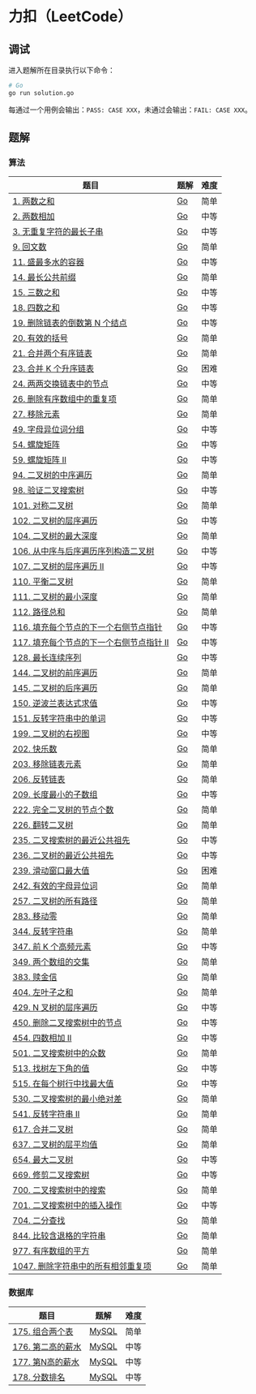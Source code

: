 # 力扣（LeetCode）

## 调试

进入题解所在目录执行以下命令：

```bash
# Go
go run solution.go
```

每通过一个用例会输出：`PASS: CASE XXX`，未通过会输出：`FAIL: CASE XXX`。

## 题解

### 算法

| 题目                                                         | 题解                                                         | 难度 |
| ------------------------------------------------------------ | ------------------------------------------------------------ | ---- |
| [1. 两数之和](https://leetcode.cn/problems/two-sum/)         | [Go](./algorithms/0001.two-sum/solution.go)                  | 简单 |
| [2. 两数相加](https://leetcode.cn/problems/add-two-numbers/) | [Go](./algorithms/0002.add-two-numbers/solution.go)          | 中等 |
| [3. 无重复字符的最长子串](https://leetcode.cn/problems/longest-substring-without-repeating-characters/) | [Go](./algorithms/0003.longest-substring-without-repeating-characters/solution.go) | 中等 |
| [9. 回文数](https://leetcode.cn/problems/palindrome-number/) | [Go](./algorithms/0009.palindrome-number/solution.go)        | 简单 |
| [11. 盛最多水的容器](https://leetcode.cn/problems/container-with-most-water/) | [Go](./algorithms/0011.container-with-most-water/solution.go) | 中等 |
| [14. 最长公共前缀](https://leetcode.cn/problems/longest-common-prefix/) | [Go](./algorithms/0014.longest-common-prefix/solution.go)    | 简单 |
| [15. 三数之和](https://leetcode.cn/problems/3sum/)           | [Go](./algorithms/0015.3sum/solution.go)                     | 中等 |
| [18. 四数之和](https://leetcode.cn/problems/4sum/)           | [Go](./algorithms/0018.4sum/solution.go)                     | 中等 |
| [19. 删除链表的倒数第 N 个结点](https://leetcode.cn/problems/remove-nth-node-from-end-of-list/) | [Go](./algorithms/0019.remove-nth-node-from-end-of-list/solution.go) | 中等 |
| [20. 有效的括号](https://leetcode.cn/problems/valid-parentheses/) | [Go](./algorithms/0020.valid-parentheses/solution.go)        | 简单 |
| [21. 合并两个有序链表](https://leetcode.cn/problems/merge-two-sorted-lists/) | [Go](./algorithms/0021.merge-two-sorted-lists/solution.go)   | 简单 |
| [23. 合并 K 个升序链表](https://leetcode.cn/problems/merge-k-sorted-lists/) | [Go](./algorithms/0023.merge-k-sorted-lists/solution.go)     | 困难 |
| [24. 两两交换链表中的节点](https://leetcode.cn/problems/swap-nodes-in-pairs/) | [Go](./algorithms/0024.swap-nodes-in-pairs/solution.go)      | 中等 |
| [26. 删除有序数组中的重复项](https://leetcode.cn/problems/remove-duplicates-from-sorted-array/) | [Go](./algorithms/0026.remove-duplicates-from-sorted-array/solution.go) | 简单 |
| [27. 移除元素](https://leetcode.cn/problems/remove-element/) | [Go](./algorithms/0027.remove-element/solution.go)           | 简单 |
| [49. 字母异位词分组](https://leetcode.cn/problems/group-anagrams/) | [Go](./algorithms/0049.group-anagrams/solution.go)           | 中等 |
| [54. 螺旋矩阵](https://leetcode.cn/problems/spiral-matrix/)  | [Go](./algorithms/0054.spiral-matrix/solution.go)            | 中等 |
| [59. 螺旋矩阵 II](https://leetcode.cn/problems/spiral-matrix-ii/) | [Go](./algorithms/0059.spiral-matrix-ii/solution.go)         | 中等 |
| [94. 二叉树的中序遍历](https://leetcode.cn/problems/binary-tree-inorder-traversal/) | [Go](./algorithms/0094.binary-tree-inorder-traversal/solution.go) | 简单 |
| [98. 验证二叉搜索树](https://leetcode.cn/problems/validate-binary-search-tree/) | [Go](./algorithms/0098.validate-binary-search-tree/solution.go) | 中等 |
| [101. 对称二叉树](https://leetcode.cn/problems/symmetric-tree/) | [Go](./algorithms/0101.symmetric-tree/solution.go)           | 简单 |
| [102. 二叉树的层序遍历](https://leetcode.cn/problems/binary-tree-level-order-traversal/) | [Go](./algorithms/0102.binary-tree-level-order-traversal/solution.go) | 中等 |
| [104. 二叉树的最大深度](https://leetcode.cn/problems/maximum-depth-of-binary-tree/) | [Go](./algorithms/0104.maximum-depth-of-binary-tree/solution.go) | 简单 |
| [106. 从中序与后序遍历序列构造二叉树](https://leetcode.cn/problems/construct-binary-tree-from-inorder-and-postorder-traversal/) | [Go](./algorithms/0106.construct-binary-tree-from-inorder-and-postorder-traversal/solution.go) | 中等 |
| [107. 二叉树的层序遍历 II](https://leetcode.cn/problems/binary-tree-level-order-traversal-ii/) | [Go](./algorithms/0107.binary-tree-level-order-traversal-ii/solution.go) | 中等 |
| [110. 平衡二叉树](https://leetcode.cn/problems/balanced-binary-tree/) | [Go](./algorithms/0110.balanced-binary-tree/solution.go)     | 简单 |
| [111. 二叉树的最小深度](https://leetcode.cn/problems/minimum-depth-of-binary-tree/) | [Go](./algorithms/0111.minimum-depth-of-binary-tree/solution.go) | 简单 |
| [112. 路径总和](https://leetcode.cn/problems/path-sum/)      | [Go](./algorithms/0112.path-sum/solution.go)                 | 简单 |
| [116. 填充每个节点的下一个右侧节点指针](https://leetcode.cn/problems/populating-next-right-pointers-in-each-node/) | [Go](./algorithms/0116.populating-next-right-pointers-in-each-node/solution.go) | 中等 |
| [117. 填充每个节点的下一个右侧节点指针 II](https://leetcode.cn/problems/populating-next-right-pointers-in-each-node-ii/) | [Go](./algorithms/0117.populating-next-right-pointers-in-each-node-ii/solution.go) | 中等 |
| [128. 最长连续序列](https://leetcode.cn/problems/longest-consecutive-sequence/) | [Go](./algorithms/0128.longest-consecutive-sequence/solution.go) | 中等 |
| [144. 二叉树的前序遍历](https://leetcode.cn/problems/binary-tree-preorder-traversal/) | [Go](./algorithms/0144.binary-tree-preorder-traversal/solution.go) | 简单 |
| [145. 二叉树的后序遍历](https://leetcode.cn/problems/binary-tree-postorder-traversal/) | [Go](./algorithms/0145.binary-tree-postorder-traversal/solution.go) | 简单 |
| [150. 逆波兰表达式求值](https://leetcode.cn/problems/evaluate-reverse-polish-notation/) | [Go](./algorithms/0150.evaluate-reverse-polish-notation/solution.go) | 中等 |
| [151. 反转字符串中的单词](https://leetcode.cn/problems/reverse-words-in-a-string/) | [Go](./algorithms/0151.reverse-words-in-a-string/solution.go) | 中等 |
| [199. 二叉树的右视图](https://leetcode.cn/problems/binary-tree-right-side-view/) | [Go](./algorithms/0199.binary-tree-right-side-view/solution.go) | 中等 |
| [202. 快乐数](https://leetcode.cn/problems/happy-number/)    | [Go](./algorithms/0202.happy-number/solution.go)             | 简单 |
| [203. 移除链表元素](https://leetcode.cn/problems/remove-linked-list-elements/) | [Go](./algorithms/0203.remove-linked-list-elements/solution.go) | 简单 |
| [206. 反转链表](https://leetcode.cn/problems/reverse-linked-list/) | [Go](./algorithms/0206.reverse-linked-list/solution.go)      | 简单 |
| [209. 长度最小的子数组](https://leetcode.cn/problems/minimum-size-subarray-sum/) | [Go](./algorithms/0209.minimum-size-subarray-sum/solution.go) | 中等 |
| [222. 完全二叉树的节点个数](https://leetcode.cn/problems/count-complete-tree-nodes/) | [Go](./algorithms/0222.count-complete-tree-nodes/solution.go) | 简单 |
| [226. 翻转二叉树](https://leetcode.cn/problems/invert-binary-tree/) | [Go](./algorithms/0226.invert-binary-tree/solution.go)       | 简单 |
| [235. 二叉搜索树的最近公共祖先](https://leetcode.cn/problems/lowest-common-ancestor-of-a-binary-search-tree/) | [Go](./algorithms/0235.lowest-common-ancestor-of-a-binary-search-tree/solution.go) | 中等 |
| [236. 二叉树的最近公共祖先](https://leetcode.cn/problems/lowest-common-ancestor-of-a-binary-tree/) | [Go](./algorithms/0236.lowest-common-ancestor-of-a-binary-tree/solution.go) | 中等 |
| [239. 滑动窗口最大值](https://leetcode.cn/problems/sliding-window-maximum/) | [Go](./algorithms/0239.sliding-window-maximum/solution.go)   | 困难 |
| [242. 有效的字母异位词](https://leetcode.cn/problems/valid-anagram/) | [Go](./algorithms/0242.valid-anagram/solution.go)            | 简单 |
| [257. 二叉树的所有路径](https://leetcode.cn/problems/binary-tree-paths/) | [Go](./algorithms/0257.binary-tree-paths/solution.go)        | 简单 |
| [283. 移动零](https://leetcode.cn/problems/move-zeroes/)     | [Go](./algorithms/0283.move-zeroes/solution.go)              | 简单 |
| [344. 反转字符串](https://leetcode.cn/problems/reverse-string/) | [Go](./algorithms/0344.reverse-string/solution.go)           | 简单 |
| [347. 前 K 个高频元素](https://leetcode.cn/problems/top-k-frequent-elements/) | [Go](./algorithms/0347.top-k-frequent-elements/solution.go)  | 中等 |
| [349. 两个数组的交集](https://leetcode.cn/problems/intersection-of-two-arrays/) | [Go](./algorithms/0349.intersection-of-two-arrays/solution.go) | 简单 |
| [383. 赎金信](https://leetcode.cn/problems/ransom-note/)     | [Go](./algorithms/0383.ransom-note/solution.go)              | 简单 |
| [404. 左叶子之和](https://leetcode.cn/problems/sum-of-left-leaves/) | [Go](./algorithms/0404.sum-of-left-leaves/solution.go)       | 简单 |
| [429. N 叉树的层序遍历](https://leetcode.cn/problems/n-ary-tree-level-order-traversal/) | [Go](./algorithms/0429.n-ary-tree-level-order-traversal/solution.go) | 中等 |
| [450. 删除二叉搜索树中的节点](https://leetcode.cn/problems/delete-node-in-a-bst/) | [Go](./algorithms/0450.delete-node-in-a-bst/solution.go)     | 中等 |
| [454. 四数相加 II](https://leetcode.cn/problems/4sum-ii/)    | [Go](./algorithms/0454.4sum-ii/solution.go)                  | 中等 |
| [501. 二叉搜索树中的众数](https://leetcode.cn/problems/find-mode-in-binary-search-tree/) | [Go](./algorithms/0501.find-mode-in-binary-search-tree/solution.go) | 简单 |
| [513. 找树左下角的值](https://leetcode.cn/problems/find-bottom-left-tree-value/) | [Go](./algorithms/0513.find-bottom-left-tree-value/solution.go) | 中等 |
| [515. 在每个树行中找最大值](https://leetcode.cn/problems/find-largest-value-in-each-tree-row/) | [Go](./algorithms/0515.find-largest-value-in-each-tree-row/solution.go) | 中等 |
| [530. 二叉搜索树的最小绝对差](https://leetcode.cn/problems/minimum-absolute-difference-in-bst/) | [Go](./algorithms/0530.minimum-absolute-difference-in-bst/solution.go) | 简单 |
| [541. 反转字符串 II](https://leetcode.cn/problems/reverse-string-ii/) | [Go](./algorithms/0541.reverse-string-ii/solution.go)        | 简单 |
| [617. 合并二叉树](https://leetcode.cn/problems/merge-two-binary-trees/) | [Go](./algorithms/0617.merge-two-binary-trees/solution.go)   | 简单 |
| [637. 二叉树的层平均值](https://leetcode.cn/problems/average-of-levels-in-binary-tree/) | [Go](./algorithms/0637.average-of-levels-in-binary-tree/solution.go) | 简单 |
| [654. 最大二叉树](https://leetcode.cn/problems/maximum-binary-tree/) | [Go](./algorithms/0654.maximum-binary-tree/solution.go)      | 中等 |
| [669. 修剪二叉搜索树](https://leetcode.cn/problems/trim-a-binary-search-tree/) | [Go](./algorithms/0669.trim-a-binary-search-tree/solution.go) | 中等 |
| [700. 二叉搜索树中的搜索](https://leetcode.cn/problems/search-in-a-binary-search-tree/) | [Go](./algorithms/0700.search-in-a-binary-search-tree/solution.go) | 简单 |
| [701. 二叉搜索树中的插入操作](https://leetcode.cn/problems/insert-into-a-binary-search-tree/) | [Go](./algorithms/0701.insert-into-a-binary-search-tree/solution.go) | 中等 |
| [704. 二分查找](https://leetcode.cn/problems/binary-search/) | [Go](./algorithms/0704.binary-search/solution.go)            | 简单 |
| [844. 比较含退格的字符串](https://leetcode.cn/problems/backspace-string-compare/) | [Go](./algorithms/0844.backspace-string-compare/solution.go) | 简单 |
| [977. 有序数组的平方](https://leetcode.cn/problems/squares-of-a-sorted-array/) | [Go](./algorithms/0977.squares-of-a-sorted-array/solution.go) | 简单 |
| [1047. 删除字符串中的所有相邻重复项](https://leetcode.cn/problems/remove-all-adjacent-duplicates-in-string/) | [Go](./algorithms/1047.remove-all-adjacent-duplicates-in-string/solution.go) | 简单 |

### 数据库

| 题目                                                         | 题解                                                        | 难度 |
| ------------------------------------------------------------ | ----------------------------------------------------------- | ---- |
| [175. 组合两个表](https://leetcode.cn/problems/combine-two-tables/) | [MySQL](./database/0175.combine-two-tables/solution.sql)    | 简单 |
| [176. 第二高的薪水](https://leetcode.cn/problems/second-highest-salary/) | [MySQL](./database/0176.second-highest-salary/solution.sql) | 中等 |
| [177. 第N高的薪水](https://leetcode.cn/problems/nth-highest-salary/) | [MySQL](./database/0177.nth-highest-salary/solution.sql)    | 中等 |
| [178. 分数排名](https://leetcode.cn/problems/rank-scores/)   | [MySQL](./database/0178.rank-scores/solution.sql)           | 中等 |

